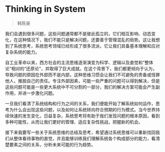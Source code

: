 
# Thinking in System

> 韩陈昊

我们会遇到很多问题，这些问题通常都不是彼此孤立的，它们相互影响、动态变化，在这种情况下，我们不能只是解决问题，还要善于管理混乱的局势。这让我想到了系统思考，系统思考领域已经形成了很多流派，它让我们具备基本理解和应对复杂系统的能力。

自工业革命以来，西方社会的主流思维逐渐演变为科学、逻辑以及直觉和“整体论”相对的“还原论”，并取得了巨大成就。在这个背景下，我们都更倾向于认为，导致问题的原因在外部而不是内部，这种思维习惯会让我们不可避免的责备或怪罪他人，推脱自己的责任。专注外部因素，可能一些严重的问题可以得到解决，但是这些问题可能是一些更大系统中不可分割的一部分，我们的解决方案可能会产生副作用，并进一步激化问题。

一旦我们看清了系统结构和行为之间的关系，我们便能开始了解系统如何运作，思考为什么会出现这些问题，以及如何让系统转向符合预期的行为模式。当今世界持续快速的发生变化，日益复杂，系统思考将有助于我们发现问题的根本原因，看到多种可能性，从而让我们更好的管理、适应复杂性挑战，把握新的机会。

接下来我要写一些关于系统思维的总结及思考，希望通过系统思维可以重新找回我们从整体看待事物的直觉，并且能够训练我们理解系统各个构成部分的能力，看清楚要素之间的关系，分析未来可能的行为趋势。